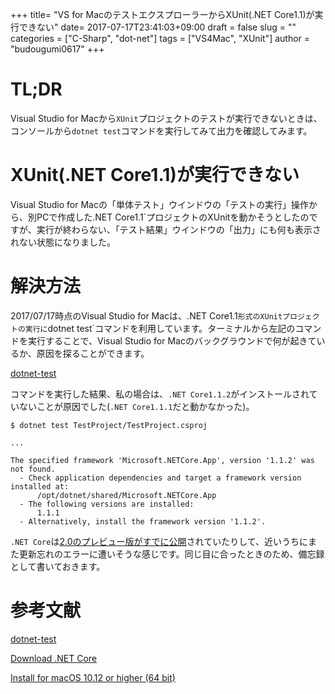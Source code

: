+++
title= "VS for MacのテストエクスプローラーからXUnit(.NET Core1.1)が実行できない"
date= 2017-07-17T23:41:03+09:00
draft = false
slug = ""
categories = ["C-Sharp", "dot-net"]
tags = ["VS4Mac", "XUnit"]
author = "budougumi0617"
+++

# TL;DR
Visual Studio for Macから`XUnit`プロジェクトのテストが実行できないときは、コンソールから`dotnet test`コマンドを実行してみて出力を確認してみます。


# XUnit(.NET Core1.1)が実行できない

Visual Studio for Macの「単体テスト」ウインドウの「テストの実行」操作から、別PCで作成した.NET Core1.1`プロジェクトのXUnitを動かそうとしたのですが、実行が終わらない、「テスト結果」ウインドウの「出力」にも何も表示されない状態になりました。

# 解決方法

2017/07/17時点のVisual Studio for Macは、.NET Core1.1`形式のXUnitプロジェクトの実行に`dotnet test`コマンドを利用しています。ターミナルから左記のコマンドを実行することで、Visual Studio for Macのバックグラウンドで何が起きているか、原因を探ることができます。

[dotnet-test](https://docs.microsoft.com/ja-jp/dotnet/core/tools/dotnet-test)

コマンドを実行した結果、私の場合は、`.NET Core1.1.2`がインストールされていないことが原因でした(`.NET Core1.1.1`だと動かなかった)。

```shell
$ dotnet test TestProject/TestProject.csproj

...

The specified framework 'Microsoft.NETCore.App', version '1.1.2' was not found.
  - Check application dependencies and target a framework version installed at:
      /opt/dotnet/shared/Microsoft.NETCore.App
  - The following versions are installed:
      1.1.1
  - Alternatively, install the framework version '1.1.2'.
```

`.NET Core`は[2.0のプレビュー版がすでに公開](https://www.microsoft.com/net/core/preview#macos)されていたりして、近いうちにまた更新忘れのエラーに遭いそうな感じです。同じ目に合ったときのため、備忘録として書いておきます。

# 参考文献
[dotnet-test](https://docs.microsoft.com/ja-jp/dotnet/core/tools/dotnet-test)

[Download .NET Core](https://www.microsoft.com/net/download/core)

[Install for macOS 10.12 or higher (64 bit)](https://www.microsoft.com/net/core/preview#macos)

